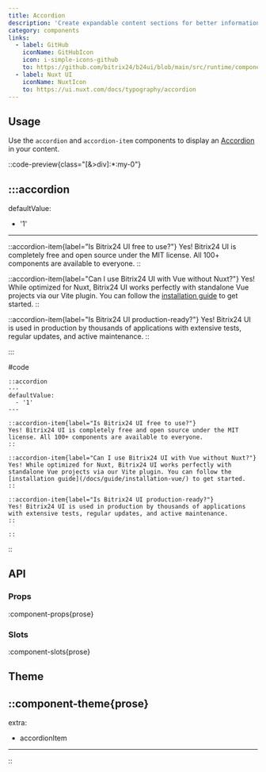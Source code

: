 ```yaml
---
title: Accordion
description: 'Create expandable content sections for better information organization.'
category: components
links:
  - label: GitHub
    iconName: GitHubIcon
    icon: i-simple-icons-github
    to: https://github.com/bitrix24/b24ui/blob/main/src/runtime/components/prose/Accordion.vue
  - label: Nuxt UI
    iconName: NuxtIcon
    to: https://ui.nuxt.com/docs/typography/accordion
---
```


## Usage

Use the `accordion` and `accordion-item` components to display an [Accordion](/docs/components/accordion/) in your content.

::code-preview{class="[&>div]:*:my-0"}

:::accordion
---
defaultValue:
  - '1'
---

::accordion-item{label="Is Bitrix24 UI free to use?"}
Yes! Bitrix24 UI is completely free and open source under the MIT license. All 100+ components are available to everyone.
::

::accordion-item{label="Can I use Bitrix24 UI with Vue without Nuxt?"}
Yes! While optimized for Nuxt, Bitrix24 UI works perfectly with standalone Vue projects via our Vite plugin. You can follow the [installation guide](/docs/guide/installation-vue/) to get started.
::

::accordion-item{label="Is Bitrix24 UI production-ready?"}
Yes! Bitrix24 UI is used in production by thousands of applications with extensive tests, regular updates, and active maintenance.
::

:::

#code

```mdc
::accordion
---
defaultValue:
  - '1'
---

::accordion-item{label="Is Bitrix24 UI free to use?"}
Yes! Bitrix24 UI is completely free and open source under the MIT license. All 100+ components are available to everyone.
::

::accordion-item{label="Can I use Bitrix24 UI with Vue without Nuxt?"}
Yes! While optimized for Nuxt, Bitrix24 UI works perfectly with standalone Vue projects via our Vite plugin. You can follow the [installation guide](/docs/guide/installation-vue/) to get started.
::

::accordion-item{label="Is Bitrix24 UI production-ready?"}
Yes! Bitrix24 UI is used in production by thousands of applications with extensive tests, regular updates, and active maintenance.
::

::
```

::

## API

### Props

:component-props{prose}

### Slots

:component-slots{prose}

## Theme

::component-theme{prose}
---
extra:
  - accordionItem
---
::

